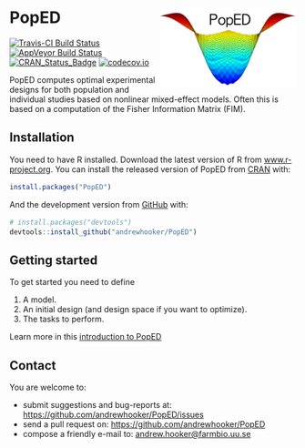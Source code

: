 
<!-- README.md is generated from README.Rmd. Please edit that file -->

# PopED <img src="man/figures/logo.png" align="right" alt="" width="240" />

[![Travis-CI Build
Status](https://travis-ci.org/andrewhooker/PopED.svg?branch=master)](https://travis-ci.org/andrewhooker/PopED)
[![AppVeyor Build
Status](https://ci.appveyor.com/api/projects/status/github/andrewhooker/PopED?branch=master&svg=true)](https://ci.appveyor.com/project/andrewhooker/PopED)
[![CRAN\_Status\_Badge](http://www.r-pkg.org/badges/version/PopED)](https://CRAN.R-project.org/package=PopED)
[![codecov.io](https://codecov.io/github/andrewhooker/PopED/coverage.svg?branch=master)](https://codecov.io/github/andrewhooker/PopED?branch=master)

PopED computes optimal experimental designs for both population and
individual studies based on nonlinear mixed-effect models. Often this is
based on a computation of the Fisher Information Matrix (FIM).

## Installation

You need to have R installed. Download the latest version of R from
www.r-project.org. You can install the released version of PopED from
[CRAN](https://CRAN.R-project.org) with:

``` r
install.packages("PopED")
```

And the development version from [GitHub](https://github.com/) with:

``` r
# install.packages("devtools")
devtools::install_github("andrewhooker/PopED")
```

## Getting started

To get started you need to define

1.  A model.
2.  An initial design (and design space if you want to optimize).
3.  The tasks to perform.

Learn more in this [introduction to
PopED](https://andrewhooker.github.io/PopED/articles/intro-poped.html)

## Contact

You are welcome to:

  - submit suggestions and bug-reports at:
    <https://github.com/andrewhooker/PopED/issues>
  - send a pull request on: <https://github.com/andrewhooker/PopED>
  - compose a friendly e-mail to: <andrew.hooker@farmbio.uu.se>
